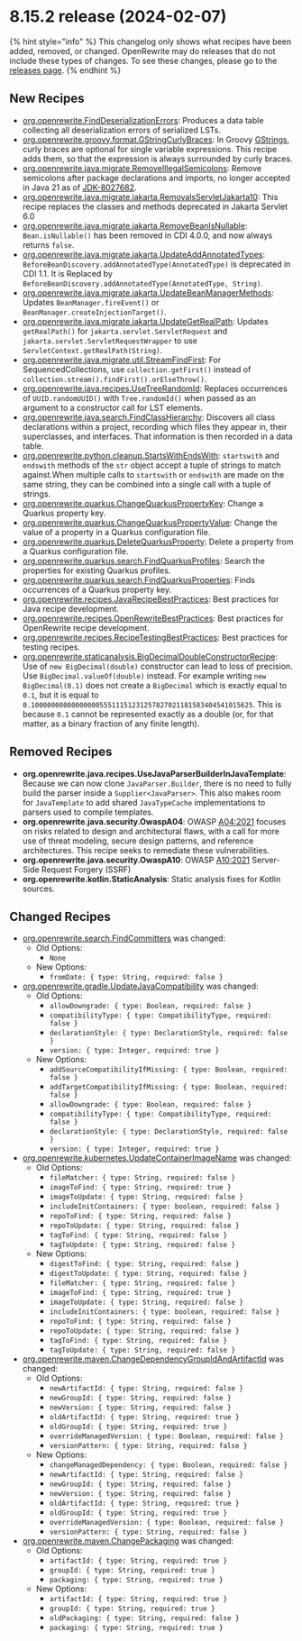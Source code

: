 # 8.15.2 release (2024-02-07)

{% hint style="info" %}
This changelog only shows what recipes have been added, removed, or changed. OpenRewrite may do releases that do not include these types of changes. To see these changes, please go to the [releases page](https://github.com/openrewrite/rewrite/releases).
{% endhint %}

## New Recipes

* [org.openrewrite.FindDeserializationErrors](https://docs.openrewrite.org/recipes/finddeserializationerrors): Produces a data table collecting all deserialization errors of serialized LSTs. 
* [org.openrewrite.groovy.format.GStringCurlyBraces](https://docs.openrewrite.org/recipes/groovy/format/gstringcurlybraces): In Groovy [GStrings](https://docs.groovy-lang.org/latest/html/api/groovy/lang/GString.html), curly braces are optional for single variable expressions. This recipe adds them, so that the expression is always surrounded by curly braces. 
* [org.openrewrite.java.migrate.RemoveIllegalSemicolons](https://docs.openrewrite.org/recipes/java/migrate/removeillegalsemicolons): Remove semicolons after package declarations and imports, no longer accepted in Java 21 as of [JDK-8027682](https://bugs.openjdk.org/browse/JDK-8027682). 
* [org.openrewrite.java.migrate.jakarta.RemovalsServletJakarta10](https://docs.openrewrite.org/recipes/java/migrate/jakarta/removalsservletjakarta10): This recipe replaces the classes and methods deprecated in Jakarta Servlet 6.0 
* [org.openrewrite.java.migrate.jakarta.RemoveBeanIsNullable](https://docs.openrewrite.org/recipes/java/migrate/jakarta/removebeanisnullable): `Bean.isNullable()` has been removed in CDI 4.0.0, and now always returns `false`. 
* [org.openrewrite.java.migrate.jakarta.UpdateAddAnnotatedTypes](https://docs.openrewrite.org/recipes/java/migrate/jakarta/updateaddannotatedtypes): `BeforeBeanDiscovery.addAnnotatedType(AnnotatedType)` is deprecated in CDI 1.1. It is Replaced by `BeforeBeanDiscovery.addAnnotatedType(AnnotatedType, String)`. 
* [org.openrewrite.java.migrate.jakarta.UpdateBeanManagerMethods](https://docs.openrewrite.org/recipes/java/migrate/jakarta/updatebeanmanagermethods): Updates `BeanManager.fireEvent()` or `BeanManager.createInjectionTarget()`. 
* [org.openrewrite.java.migrate.jakarta.UpdateGetRealPath](https://docs.openrewrite.org/recipes/java/migrate/jakarta/updategetrealpath): Updates `getRealPath()` for `jakarta.servlet.ServletRequest` and `jakarta.servlet.ServletRequestWrapper` to use `ServletContext.getRealPath(String)`. 
* [org.openrewrite.java.migrate.util.StreamFindFirst](https://docs.openrewrite.org/recipes/java/migrate/util/streamfindfirst): For SequencedCollections, use `collection.getFirst()` instead of `collection.stream().findFirst().orElseThrow()`. 
* [org.openrewrite.java.recipes.UseTreeRandomId](https://docs.openrewrite.org/recipes/java/recipes/usetreerandomid): Replaces occurrences of `UUID.randomUUID()` with `Tree.randomId()` when passed as an argument to a constructor call for LST elements. 
* [org.openrewrite.java.search.FindClassHierarchy](https://docs.openrewrite.org/recipes/java/search/findclasshierarchy): Discovers all class declarations within a project, recording which files they appear in, their superclasses, and interfaces. That information is then recorded in a data table. 
* [org.openrewrite.python.cleanup.StartsWithEndsWith](https://docs.openrewrite.org/recipes/python/cleanup/startswithendswith): `startswith` and `endswith` methods of the `str` object accept a tuple of strings to match against.When multiple calls to `startswith` or `endswith` are made on the same string, they can be combined into a single call with a tuple of strings. 
* [org.openrewrite.quarkus.ChangeQuarkusPropertyKey](https://docs.openrewrite.org/recipes/quarkus/changequarkuspropertykey): Change a Quarkus property key. 
* [org.openrewrite.quarkus.ChangeQuarkusPropertyValue](https://docs.openrewrite.org/recipes/quarkus/changequarkuspropertyvalue): Change the value of a property in a Quarkus configuration file. 
* [org.openrewrite.quarkus.DeleteQuarkusProperty](https://docs.openrewrite.org/recipes/quarkus/deletequarkusproperty): Delete a property from a Quarkus configuration file. 
* [org.openrewrite.quarkus.search.FindQuarkusProfiles](https://docs.openrewrite.org/recipes/quarkus/search/findquarkusprofiles): Search the properties for existing Quarkus profiles. 
* [org.openrewrite.quarkus.search.FindQuarkusProperties](https://docs.openrewrite.org/recipes/quarkus/search/findquarkusproperties): Finds occurrences of a Quarkus property key. 
* [org.openrewrite.recipes.JavaRecipeBestPractices](https://docs.openrewrite.org/recipes/recipes/javarecipebestpractices): Best practices for Java recipe development. 
* [org.openrewrite.recipes.OpenRewriteBestPractices](https://docs.openrewrite.org/recipes/recipes/openrewritebestpractices): Best practices for OpenRewrite recipe development. 
* [org.openrewrite.recipes.RecipeTestingBestPractices](https://docs.openrewrite.org/recipes/recipes/recipetestingbestpractices): Best practices for testing recipes. 
* [org.openrewrite.staticanalysis.BigDecimalDoubleConstructorRecipe](https://docs.openrewrite.org/recipes/staticanalysis/bigdecimaldoubleconstructorrecipe): Use of `new BigDecimal(double)` constructor can lead to loss of precision. Use `BigDecimal.valueOf(double)` instead.
For example writing `new BigDecimal(0.1)` does not create a `BigDecimal` which is exactly equal to `0.1`, but it is equal to `0.1000000000000000055511151231257827021181583404541015625`. This is because `0.1` cannot be represented exactly as a double (or, for that matter, as a binary fraction of any finite length). 

## Removed Recipes

* **org.openrewrite.java.recipes.UseJavaParserBuilderInJavaTemplate**: Because we can now clone `JavaParser.Builder`, there is no need to fully build the parser inside a `Supplier<JavaParser>`. This also makes room for `JavaTemplate` to add shared `JavaTypeCache` implementations to parsers used to compile templates. 
* **org.openrewrite.java.security.OwaspA04**: OWASP [A04:2021](https://owasp.org/Top10/A04_2021-Insecure_Design/) focuses on risks related to design and architectural flaws,  with a call for more use of threat modeling, secure design patterns, and reference architectures. This recipe seeks to remediate these vulnerabilities. 
* **org.openrewrite.java.security.OwaspA10**: OWASP [A10:2021](https://owasp.org/Top10/A10_2021-Server-Side_Request_Forgery_%28SSRF%29/) Server-Side Request Forgery (SSRF) 
* **org.openrewrite.kotlin.StaticAnalysis**: Static analysis fixes for Kotlin sources. 

## Changed Recipes

* [org.openrewrite.search.FindCommitters](https://docs.openrewrite.org/recipes/search/findcommitters) was changed:
  * Old Options:
    * `None`
  * New Options:
    * `fromDate: { type: String, required: false }`
* [org.openrewrite.gradle.UpdateJavaCompatibility](https://docs.openrewrite.org/recipes/gradle/updatejavacompatibility) was changed:
  * Old Options:
    * `allowDowngrade: { type: Boolean, required: false }`
    * `compatibilityType: { type: CompatibilityType, required: false }`
    * `declarationStyle: { type: DeclarationStyle, required: false }`
    * `version: { type: Integer, required: true }`
  * New Options:
    * `addSourceCompatibilityIfMissing: { type: Boolean, required: false }`
    * `addTargetCompatibilityIfMissing: { type: Boolean, required: false }`
    * `allowDowngrade: { type: Boolean, required: false }`
    * `compatibilityType: { type: CompatibilityType, required: false }`
    * `declarationStyle: { type: DeclarationStyle, required: false }`
    * `version: { type: Integer, required: true }`
* [org.openrewrite.kubernetes.UpdateContainerImageName](https://docs.openrewrite.org/recipes/kubernetes/updatecontainerimagename) was changed:
  * Old Options:
    * `fileMatcher: { type: String, required: false }`
    * `imageToFind: { type: String, required: true }`
    * `imageToUpdate: { type: String, required: false }`
    * `includeInitContainers: { type: boolean, required: false }`
    * `repoToFind: { type: String, required: false }`
    * `repoToUpdate: { type: String, required: false }`
    * `tagToFind: { type: String, required: false }`
    * `tagToUpdate: { type: String, required: false }`
  * New Options:
    * `digestToFind: { type: String, required: false }`
    * `digestToUpdate: { type: String, required: false }`
    * `fileMatcher: { type: String, required: false }`
    * `imageToFind: { type: String, required: true }`
    * `imageToUpdate: { type: String, required: false }`
    * `includeInitContainers: { type: boolean, required: false }`
    * `repoToFind: { type: String, required: false }`
    * `repoToUpdate: { type: String, required: false }`
    * `tagToFind: { type: String, required: false }`
    * `tagToUpdate: { type: String, required: false }`
* [org.openrewrite.maven.ChangeDependencyGroupIdAndArtifactId](https://docs.openrewrite.org/recipes/maven/changedependencygroupidandartifactid) was changed:
  * Old Options:
    * `newArtifactId: { type: String, required: false }`
    * `newGroupId: { type: String, required: false }`
    * `newVersion: { type: String, required: false }`
    * `oldArtifactId: { type: String, required: true }`
    * `oldGroupId: { type: String, required: true }`
    * `overrideManagedVersion: { type: Boolean, required: false }`
    * `versionPattern: { type: String, required: false }`
  * New Options:
    * `changeManagedDependency: { type: Boolean, required: false }`
    * `newArtifactId: { type: String, required: false }`
    * `newGroupId: { type: String, required: false }`
    * `newVersion: { type: String, required: false }`
    * `oldArtifactId: { type: String, required: true }`
    * `oldGroupId: { type: String, required: true }`
    * `overrideManagedVersion: { type: Boolean, required: false }`
    * `versionPattern: { type: String, required: false }`
* [org.openrewrite.maven.ChangePackaging](https://docs.openrewrite.org/recipes/maven/changepackaging) was changed:
  * Old Options:
    * `artifactId: { type: String, required: true }`
    * `groupId: { type: String, required: true }`
    * `packaging: { type: String, required: true }`
  * New Options:
    * `artifactId: { type: String, required: true }`
    * `groupId: { type: String, required: true }`
    * `oldPackaging: { type: String, required: false }`
    * `packaging: { type: String, required: true }`